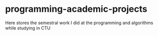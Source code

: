 # programming-academic-projects
Here stores the semestral work I did at the programming and algorithms while studying in CTU
